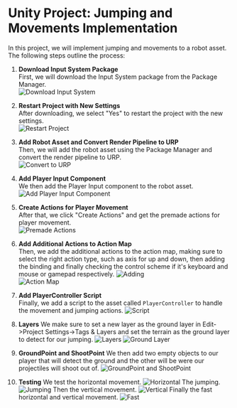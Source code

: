 # Unity Project: Jumping and Movements Implementation

In this project, we will implement jumping and movements to a robot asset. The following steps outline the process:

1. **Download Input System Package**  
   First, we will download the Input System package from the Package Manager.  
   ![Download Input System](images/gif1.gif)

2. **Restart Project with New Settings**  
   After downloading, we select "Yes" to restart the project with the new settings.  
   ![Restart Project](images/screenshot1.png)

3. **Add Robot Asset and Convert Render Pipeline to URP**  
   Then, we will add the robot asset using the Package Manager and convert the render pipeline to URP.  
   ![Convert to URP](images/screenshot2.png)

4. **Add Player Input Component**  
   We then add the Player Input component to the robot asset.  
   ![Add Player Input Component](images/gif2.gif)

5. **Create Actions for Player Movement**  
   After that, we click "Create Actions" and get the premade actions for player movement.  
   ![Premade Actions](images/screenshot3.png)

6. **Add Additional Actions to Action Map**  
   Then, we add the additional actions to the action map, making sure to select the right action type, such as axis for up and down, then adding the binding and finally checking the control scheme if it's keyboard and mouse or gamepad respectively.
   ![Adding](images/gif7.gif)  
   ![Action Map](images/screenshot4.png)

8. **Add PlayerController Script**  
   Finally, we add a script to the asset called `PlayerController` to handle the movement and jumping actions.
    ![Script](images/screenshot6.png)
   
9. **Layers**
   We make sure to set a new layer as the ground layer in Edit->Project Settings->Tags & Layers and set the terrain as the ground layer to detect for our jumping.
    ![Layers](images/screenshot5.png)
    ![Ground Layer](images/screenshot7.png)
   
11. **GroundPoint and ShootPoint**
    We then add two empty objects to our player that will detect the ground and the other will be were our projectiles will shoot out of.
    ![GroundPoint and ShootPoint](images/screenshot8.png)
    
13. **Testing**
We test the horizontal movement.
 ![Horizontal](images/gif3.gif)
The jumping.
![Jumping](images/gif4.gif)
Then the vertical movement.
 ![Vertical](images/gif5.gif)
Finally the fast horizontal and vertical movement.
 ![Fast](images/gif6.gif)

